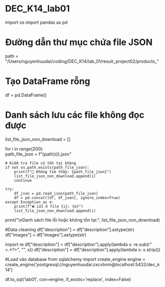 # DEC_K14_lab01
import os
import pandas as pd

# Đường dẫn thư mục chứa file JSON
path = "/Users/nguyenhuudai/coding/DEC_K14/lab_01/result_project02/products_"

# Tạo DataFrame rỗng
df = pd.DataFrame()

# Danh sách lưu các file không đọc được
list_file_json_non_download = []

for i in range(200):  
    path_file_json = f"{path}{i}.json"
    
    # Kiểm tra file có tồn tại không
    if not os.path.exists(path_file_json):
        print(f"🚫 Không tìm thấy: {path_file_json}")
        list_file_json_non_download.append(i)
        continue  

    try:
        df_json = pd.read_json(path_file_json)
        df = pd.concat([df, df_json], ignore_index=True)
    except Exception as e:
        print(f"❌ Lỗi ở file {i}: {e}")
        list_file_json_non_download.append(i)

print("\nDanh sách file lỗi hoặc không tồn tại:", list_file_json_non_download)

#Data cleaning
df["description"] = df["description"].astype(str)
df["images"] = df["images"].astype(str)


import re
df["description"] = df["description"].apply(lambda x: re.sub(r"<.*?>", "", x))
df["description"] = df["description"].apply(lambda x: x.strip())

#Load vào database
from sqlalchemy import create_engine
engine = create_engine('postgresql://nguyenhuudai:zxcvbnm@localhost:5432/dec_k14')

df.to_sql('lab01', con=engine, if_exists='replace', index=False)
